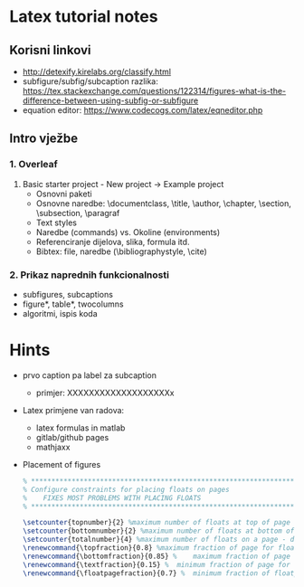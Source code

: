 # Latex tutorial notes

## Korisni linkovi

- http://detexify.kirelabs.org/classify.html
- subfigure/subfig/subcaption razlika: https://tex.stackexchange.com/questions/122314/figures-what-is-the-difference-between-using-subfig-or-subfigure
- equation editor: 
  https://www.codecogs.com/latex/eqneditor.php
 


## Intro vježbe

### 1. Overleaf

1. Basic starter project - New project -> Example project
    - Osnovni paketi
    - Osnovne naredbe: \documentclass, \title, \author, \chapter, \section,
      \subsection, \paragraf
    - Text styles
    - Naredbe (commands) vs. Okoline (environments)
    - Referenciranje dijelova, slika, formula itd.
    - Bibtex: file, naredbe (\bibliographystyle, \cite)

### 2. Prikaz naprednih funkcionalnosti

- subfigures, subcaptions
- figure\*, table\*, twocolumns
- algoritmi, ispis koda



# Hints

- prvo caption pa label za subcaption
    - primjer: XXXXXXXXXXXXXXXXXXXx

- Latex primjene van radova:
    * latex formulas in matlab
    * gitlab/github pages
    * mathjaxx



- Placement of figures

  ```tex
  % ***************************************************************************************************
  % Configure constraints for placing floats on pages
  %    FIXES MOST PROBLEMS WITH PLACING FLOATS
  % ***************************************************************************************************

  \setcounter{topnumber}{2} %maximum number of floats at top of page - 	default:2
  \setcounter{bottomnumber}{2} %maximum number of floats at bottom of page - default:1
  \setcounter{totalnumber}{4} %maximum number of floats on a page - default:3
  \renewcommand{\topfraction}{0.8} %maximum fraction of page for floats at top default:0.7
  \renewcommand{\bottomfraction}{0.85} % 	maximum fraction of page for floats at bottom default:	0.3
  \renewcommand{\textfraction}{0.15} % 	minimum fraction of page for text default:0.2
  \renewcommand{\floatpagefraction}{0.7} %	minimum fraction of floatpage that should have floats 	default: 0.5 
  ```




